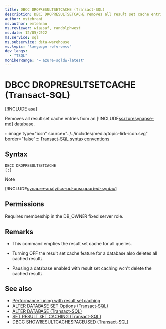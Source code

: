 ```yaml
---
title: DBCC DROPRESULTSETCACHE (Transact-SQL)
description: DBCC DROPRESULTSETCACHE removes all result set cache entries from an Azure Synapse Analytics database.
author: mstehrani
ms.author: emtehran
ms.reviewer: wiassaf, randolphwest
ms.date: 12/05/2022
ms.service: sql
ms.subservice: data-warehouse
ms.topic: "language-reference"
dev_langs:
  - "TSQL"
monikerRange: "= azure-sqldw-latest"
---
```


# DBCC DROPRESULTSETCACHE (Transact-SQL)

[!INCLUDE [asa](../../includes/applies-to-version/asa.md)]

Removes all result set cache entries from an [!INCLUDE[ssazuresynapse-md](../../includes/ssazuresynapse-md.md)] database.

:::image type="icon" source="../../includes/media/topic-link-icon.svg" border="false"::: [Transact-SQL syntax conventions](../../t-sql/language-elements/transact-sql-syntax-conventions-transact-sql.md)

## Syntax

```syntaxsql
DBCC DROPRESULTSETCACHE
[;]
```

> [!NOTE]  
> [!INCLUDE[synapse-analytics-od-unsupported-syntax](../../includes/synapse-analytics-od-unsupported-syntax.md)]

## Permissions

Requires membership in the DB_OWNER fixed server role.

## Remarks

- This command empties the result set cache for all queries.

- Turning OFF the result set cache feature for a database also deletes all cached results.

- Pausing a database enabled with result set caching won't delete the cached results.

## See also

- [Performance tuning with result set caching](/azure/sql-data-warehouse/performance-tuning-result-set-caching)</br>
- [ALTER DATABASE SET Options (Transact-SQL)](../statements/alter-database-transact-sql-set-options.md?view=azure-sqldw-latest&preserve-view=true)</br>
- [ALTER DATABASE (Transact-SQL)](../statements/alter-database-transact-sql.md?view=azure-sqldw-latest&preserve-view=true)</br>
- [SET RESULT SET CACHING (Transact-SQL)](../statements/set-result-set-caching-transact-sql.md)</br>
- [DBCC SHOWRESULTCACHESPACEUSED (Transact-SQL)](./dbcc-showresultcachespaceused-transact-sql.md)
